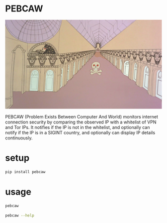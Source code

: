 # PEBCAW

![](https://raw.githubusercontent.com/wdbm/pebcaw/master/media/The_Pier.png)

PEBCAW (Problem Exists Between Computer And World) monitors internet connection security by comparing the observed IP with a whitelist of VPN and Tor IPs. It notifies if the IP is not in the whitelist, and optionally can notify if the IP is in a SIGINT country, and optionally can display IP details continuously.

# setup

```Bash
pip install pebcaw
```

# usage

```Bash
pebcaw
```

```Bash
pebcaw --help
```
